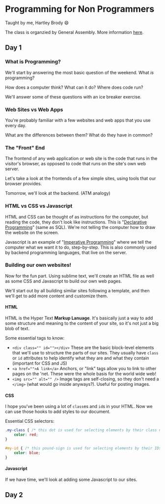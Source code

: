 # Programming for Non Programmers
Taught by me, Hartley Brody 😄

The class is organzied by General Assembly. More information [here](https://generalassemb.ly/education/programming-for-non-programmers-bootcamp/boston/18504).

## Day 1

### What is Programming?
We'll start by answering the most basic question of the weekend. What *is* programming?

How does a computer think? What can it do? Where does code run? 

We'll answer some of these questions with an ice breaker exercise.

### Web Sites vs Web Apps
You're probably familiar with a few websites and web apps that you use every day.

What are the differences between them? What do they have in common?

### The "Front" End
The frontend of any web application or web site is the code that runs in the visitor's browser, as opposed to code that runs on the site's own web server.

Let's take a look at the frontends of a few simple sites, using tools that our browser provides.

Tomorrow, we'll look at the backend. (ATM analogy)

### HTML vs CSS vs Javascript
HTML and CSS can be thought of as instructions for the computer, but reading the code, they don't look like instructions. This is "[Declarative Programming](https://en.wikipedia.org/wiki/Declarative_programming)" (same as SQL). We're not telling the computer how to draw the website on the screen.

Javascript is an example of "[Imperative Programming](https://en.wikipedia.org/wiki/Imperative_programming)" where we tell the computer what we want it to do, step-by-step. This is also commonly used by backend programming languages, that live on the server.

### Building our own websites!
Now for the fun part. Using sublime text, we'll create an HTML file as well as some CSS and Javascript to build our own web pages.

We'll start out by all building similar sites following a template, and then we'll get to add more content and customize them.

#### HTML
HTML is the Hyper Text **Markup Lanuage**. It's basically just a way to add some structure and meaning to the content of your site, so it's not just a big blob of text.

Some essential tags to know:

 * `<div class="" id=""></div>` These are the basic block-level elements that we'll use to structure the parts of our sites. They usually have `class` or `id` attributes to help identify what they are and what they contain (important for CSS and JS)
 * `<a href="">A link</a>` Anchors, or "link" tags allow you to link to other pages on the 'net. These were the whole basis for the world wide web!
 * `<img src="" alt="" />` Image tags are self-closing, so they don't need a `</img>` (what would go inside anyways?). Useful for posting images.

#### CSS
I hope you've been using a lot of `class`es and `id`s in your HTML. Now we can use those hooks to add styles to our document. 

Essential CSS selectors:

```css
.my-class { /* this dot is used for selecting elements by their class name */
    color: red;
}
```

```css
#my-id { /* this pound-sign is used for selecting elements by their IDs */
    color: blue;
}
```

#### Javascript
If we have time, we'll look at adding some Javascript to our sites.


## Day 2